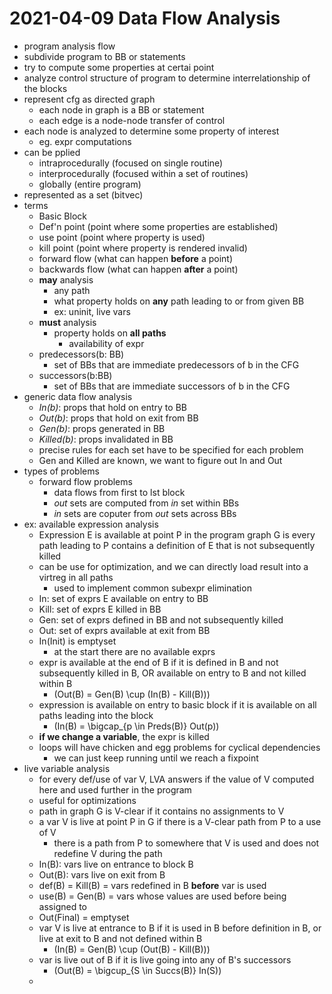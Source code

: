 # 2021-04-09 Data Flow Analysis

 * program analysis flow
 * subdivide program to BB or statements
 * try to compute some properties at certai point
 * analyze control structure of program to determine interrelationship of the blocks
 * represent cfg as directed graph
   * each node in graph is a BB or statement
   * each edge is a node-node transfer of control
 * each node is analyzed to determine some property of interest
   * eg. expr computations
 * can be pplied
   * intraprocedurally (focused on single routine)
   * interprocedurally (focused within a set of routines)
   * globally (entire program)
 * represented as a set (bitvec)
 * terms
   * Basic Block
   * Def'n point (point where some properties are established)
   * use point (point where property is used)
   * kill point (point where property is rendered invalid)
   * forward flow (what can happen **before** a point)
   * backwards flow (what can happen **after** a point)
   * **may** analysis
     * any path 
     * what property holds on **any** path leading to or from given BB
     * ex: uninit, live vars
   * **must** analysis
     * property holds on **all paths**
       * availability of expr
   * predecessors(b: BB)
     * set of BBs that are immediate predecessors of b in the CFG
   * successors(b:BB)
     * set of BBs that are immediate successors of b in the CFG
* generic data flow analysis
  * *In(b)*: props that hold on entry to BB
  * *Out(b)*: props that hold on exit from BB
  * *Gen(b)*: props generated in BB
  * *Killed(b)*: props invalidated in BB
  * precise rules for each set have to be specified for each problem
  * Gen and Killed are known, we want to figure out In and Out 
* types of problems
  * forward flow problems
    * data flows from first to lst block
    * *out* sets are computed from *in* set within BBs
    * *in* sets are coputer from *out* sets across BBs
* ex: available expression analysis
  * Expression E is available at point P in the program graph G is every path leading to P contains a definition of E that is not subsequently killed
  * can be use for optimization, and we can directly load result into a virtreg in all paths
    * used to implement common subexpr elimination
  * In: set of exprs E available on entry to BB
  * Kill: set of exprs E killed in BB
  * Gen: set of exprs defined in BB and not subsequently killed
  * Out: set of exprs available at exit from BB
  * In(Init) is emptyset
    * at the start there are no available exprs
  * expr is available at the end of B if it is defined in B and not subsequently killed in B, OR available on entry to B and not killed within B
    * \(Out(B) = Gen(B) \cup (In(B) - Kill(B))\)
  * expression is available on entry to basic block if it is available on all paths leading into the block
    * \(In(B) = \bigcap_{p \in Preds(B)} Out(p)\)
  * **if we change a variable**, the expr is killed
  * loops will have chicken and egg problems for cyclical dependencies
    * we can just keep running until we reach a fixpoint
* live variable analysis
  * for every def/use of var V, LVA answers if the value of V computed here and used further in the program
  * useful for optimizations
  * path in graph G is V-clear if it contains no assignments to V
  * a var V is live at point P in G if there is a V-clear path from P to a use of V
    * there is a path from P to somewhere that V is used and does not redefine V during the path
  * In(B): vars live on entrance to block B
  * Out(B): vars live on exit from B
  * def(B) = Kill(B) = vars redefined in B **before** var is used
  * use(B) = Gen(B) = vars whose values are used before being assigned to
  * Out(Final) =  emptyset
  * var V is live at entrance to B if it is used in B before definition in B, or live at exit to B and not defined within B
    * \(In(B) = Gen(B) \cup (Out(B) - Kill(B))\)
  * var  is live out of B if it is live going into any of B's successors
    * \(Out(B) = \bigcup_{S \in Succs(B)} In(S)\)
  * 